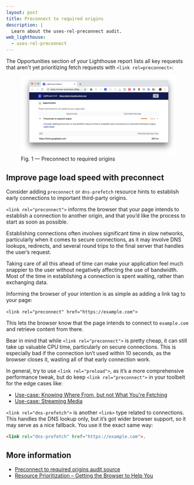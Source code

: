 ```yaml
---
layout: post
title: Preconnect to required origins
description: |
  Learn about the uses-rel-preconnect audit.
web_lighthouse:
  - uses-rel-preconnect
---
```


The Opportunities section of your Lighthouse report lists all key requests
that aren't yet prioritizing fetch requests with `<link rel=preconnect>`:

<figure class="w-figure">
  <img class="w-screenshot w-screenshot--filled" src="uses-rel-preconnect.png" alt="Preconnect to required origins">
  <figcaption class="w-figcaption">
    Fig. 1 — Preconnect to required origins
  </figcaption>
</figure>

## Improve page load speed with preconnect

Consider adding `preconnect` or `dns-prefetch` resource hints
to establish early connections to important third-party origins.

`<link rel="preconnect">` informs the browser that your page intends
to establish a connection to another origin,
and that you’d like the process to start as soon as possible.

Establishing connections often involves significant time in slow networks,
particularly when it comes to secure connections, as it may involve DNS lookups,
redirects, and several round trips to the final server that handles the user’s request.

Taking care of all this ahead of time can make your application feel much snappier
to the user without negatively affecting the use of bandwidth.
Most of the time in establishing a connection is spent waiting, rather than exchanging data.

Informing the browser of your intention is as simple as adding a link tag to your page:

`<link rel="preconnect" href="https://example.com">`

This lets the browser know that the page intends
to connect to `example.com` and retrieve content from there.

Bear in mind that while `<link rel="preconnect">` is pretty cheap,
it can still take up valuable CPU time, particularly on secure connections.
This is especially bad if the connection isn’t used within 10 seconds,
as the browser closes it, wasting all of that early connection work.

In general,
try to use `<link rel="preload">`,
as it’s a more comprehensive performance tweak,
but do keep `<link rel="preconnect">` in your toolbelt for the edge cases like:

- [Use-case: Knowing Where From, but not What You're Fetching](https://developers.google.com/web/fundamentals/performance/resource-prioritization#use-case_knowing_where_from_but_not_what_youre_fetching)
- [Use-case: Streaming Media](https://developers.google.com/web/fundamentals/performance/resource-prioritization#use-case_knowing_where_from_but_not_what_youre_fetching)

`<link rel="dns-prefetch">` is another `<link>` type related to connections.
This handles the DNS lookup only,
but it’s got wider browser support, so it may serve as a nice fallback.
You use it the exact same way: 

```html
<link rel="dns-prefetch" href="https://example.com">.
```

## More information

- [Preconnect to required origins audit source](https://github.com/GoogleChrome/lighthouse/blob/master/lighthouse-core/audits/uses-rel-preconnect.js)
- [Resource Prioritization – Getting the Browser to Help You](https://developers.google.com/web/fundamentals/performance/resource-prioritization#preconnect)
